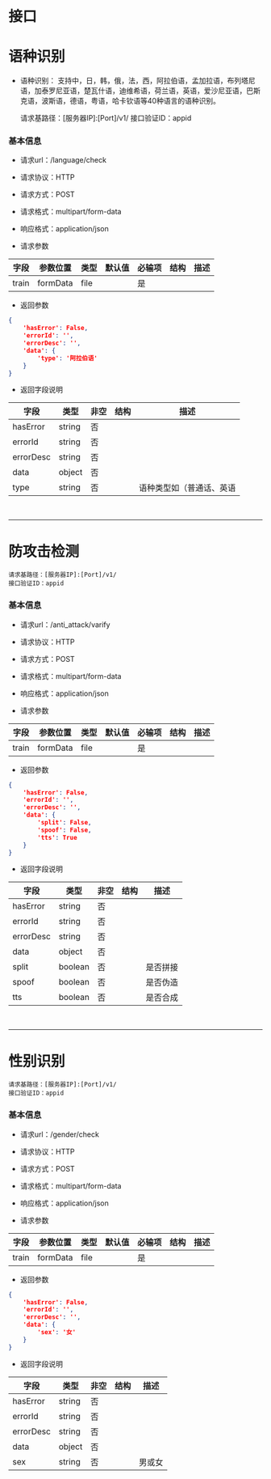 # 接口
# 语种识别

* 语种识别：
支持中，日，韩，俄，法，西，阿拉伯语，孟加拉语，布列塔尼语，加泰罗尼亚语，楚瓦什语，迪维希语，荷兰语，英语，爱沙尼亚语，巴斯克语，波斯语，德语，粤语，哈卡钦语等40种语言的语种识别。

    请求基路径：[服务器IP]:[Port]/v1/
    接口验证ID：appid

### 基本信息
* 请求url：/language/check

* 请求协议：HTTP

* 请求方式：POST

* 请求格式：multipart/form-data

* 响应格式：application/json

* 请求参数

| 字段    | 参数位置     | 类型     | 默认值 | 必输项 | 结构 | 描述      |
|-------|----------|--------|-----|-----|----|---------|
| train | formData | file |     | 是   |    |   |

* 返回参数
``` json
{
	'hasError': False,
	'errorId': '',
	'errorDesc': '',
	'data': {
		'type': '阿拉伯语'
	}
}
```
* 返回字段说明

| 字段        | 类型     | 非空 | 结构 | 描述 |
|-----------|--------|----|----|----|
| hasError  | string | 否  |    |    |
| errorId   | string | 否  |    |    |
| errorDesc | string | 否  |    |    |
| data      | object | 否  |    |    |
| type  | string | 否  |    |  语种类型如（普通话、英语  |

&nbsp;&nbsp;&nbsp;&nbsp;&nbsp;&nbsp;&nbsp;&nbsp;&nbsp;&nbsp;

---
# 防攻击检测

    请求基路径：[服务器IP]:[Port]/v1/
    接口验证ID：appid

### 基本信息
* 请求url：/anti_attack/varify

* 请求协议：HTTP

* 请求方式：POST

* 请求格式：multipart/form-data

* 响应格式：application/json

* 请求参数

| 字段    | 参数位置     | 类型     | 默认值 | 必输项 | 结构 | 描述      |
|-------|----------|--------|-----|-----|----|---------|
| train | formData | file |     | 是   |    |   |

* 返回参数
``` json
{
	'hasError': False,
	'errorId': '',
	'errorDesc': '',
	'data': {
		'split': False,
		'spoof': False,
		'tts': True
	}
}
```

* 返回字段说明

| 字段        | 类型     | 非空 | 结构 | 描述 |
|-----------|--------|----|----|----|
| hasError  | string | 否  |    |    |
| errorId   | string | 否  |    |    |
| errorDesc | string | 否  |    |    |
| data      | object | 否  |    |    |
| split  | boolean | 否  |    |  是否拼接  |
| spoof  | boolean | 否  |    |  是否伪造  |
| tts  | boolean | 否  |    |  是否合成  |

&nbsp;&nbsp;&nbsp;&nbsp;&nbsp;&nbsp;&nbsp;&nbsp;&nbsp;&nbsp;

---
# 性别识别

    请求基路径：[服务器IP]:[Port]/v1/
    接口验证ID：appid

### 基本信息
* 请求url：/gender/check

* 请求协议：HTTP

* 请求方式：POST

* 请求格式：multipart/form-data

* 响应格式：application/json

* 请求参数

| 字段    | 参数位置     | 类型     | 默认值 | 必输项 | 结构 | 描述      |
|-------|----------|--------|-----|-----|----|---------|
| train | formData | file |     | 是   |    |   |

* 返回参数
``` json
{
	'hasError': False,
	'errorId': '',
	'errorDesc': '',
	'data': {
		'sex': '女'
	}
}
```
* 返回字段说明

| 字段        | 类型     | 非空 | 结构 | 描述 |
|-----------|--------|----|----|----|
| hasError  | string | 否  |    |    |
| errorId   | string | 否  |    |    |
| errorDesc | string | 否  |    |    |
| data      | object | 否  |    |    |
| sex  | string | 否  |    |  男或女  |

&nbsp;&nbsp;&nbsp;&nbsp;&nbsp;&nbsp;&nbsp;&nbsp;&nbsp;&nbsp;
